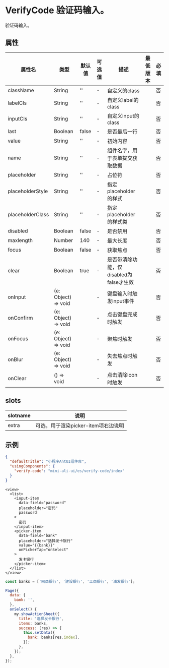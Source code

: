 # VerifyCode 验证码输入。

验证码输入。

## 属性
| 属性名           | 类型                | 默认值 | 可选值                      | 描述                                                      | 最低版本 | 必填 |
| ---------------- | ------------------- | ------ | --------------------------- | --------------------------------------------------------- | -------- | ---- |
| className        | String              | ''     | -                           | 自定义的class                                             |          | 否   |
| labelCls         | String              | ''     | -                           | 自定义label的class                                        |          | 否   |
| inputCls         | String              | ''     | -                           | 自定义input的class                                        |          | 否   |
| last             | Boolean             | false  | -                           | 是否最后一行                                              |          | 否   |
| value            | String              | ''     | -                           | 初始内容                                                  |          | 否   |
| name             | String              | ''     | -                           | 组件名字，用于表单提交获取数据                            |          | 否   |
| placeholder      | String              | ''     | -                           | 占位符                                                    |          | 否   |
| placeholderStyle | String              | ''     | -                           | 指定 placeholder 的样式                                   |          | 否   |
| placeholderClass | String              | ''     | -                           | 指定 placeholder 的样式类                                 |          | 否   |
| disabled         | Boolean             | false  | -                           | 是否禁用                                                  |          | 否   |
| maxlength        | Number              | 140    | -                           | 最大长度                                                  |          | 否   |
| focus            | Boolean             | false  | -                           | 获取焦点                                                  |          | 否   |
| clear            | Boolean             | true   | -                           | 是否带清除功能，仅disabled为false才生效                   |          | 否   |
| onInput          | (e: Object) => void |        | -                           | 键盘输入时触发input事件                                   |          | 否   |
| onConfirm        | (e: Object) => void |        | -                           | 点击键盘完成时触发                                        |          | 否   |
| onFocus          | (e: Object) => void |        | -                           | 聚焦时触发                                                |          | 否   |
| onBlur           | (e: Object) => void |        | -                           | 失去焦点时触发                                            |          | 否   |
| onClear          | () => void          |        | -                           | 点击清除icon时触发                                        |          | 否   |

## slots

| slotname | 说明 |
| ---- | ---- |
| extra | 可选，用于渲染picker-item项右边说明 |

## 示例

```json
{
  "defaultTitle": "小程序AntUI组件库",
  "usingComponents": {
    "verify-code": "mini-ali-ui/es/verify-code/index"
  }
}
```

```axml
<view>
  <list>
    <input-item
      data-field="password"
      placeholder="密码"
      password
    >
      密码
    </input-item>
    <picker-item
      data-field="bank"
      placeholder="选择发卡银行"
      value="{{bank}}"
      onPickerTap="onSelect"
    >
      发卡银行
    </picker-item>
  </list>
</view>
```

```javascript
const banks = ['网商银行', '建设银行', '工商银行', '浦发银行'];

Page({
  data: {
    bank: '',
  },
  onSelect() {
    my.showActionSheet({
      title: '选择发卡银行',
      items: banks,
      success: (res) => {
        this.setData({
          bank: banks[res.index],
        });
      },
    });
  },
});
```